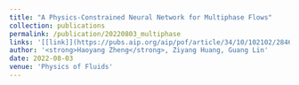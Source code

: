 ```yaml
---
title: "A Physics-Constrained Neural Network for Multiphase Flows"
collection: publications
permalink: /publication/20220803_multiphase
links: '[[link]](https://pubs.aip.org/aip/pof/article/34/10/102102/2846791)'
author: '<strong>Haoyang Zheng</strong>, Ziyang Huang, Guang Lin'
date: 2022-08-03
venue: 'Physics of Fluids'
---
```

